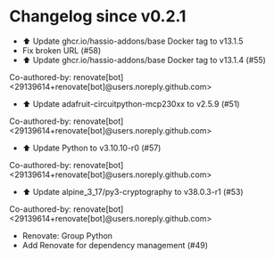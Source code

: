 # Changelog since v0.2.1
- ⬆️ Update ghcr.io/hassio-addons/base Docker tag to v13.1.5 
- Fix broken URL (#58) 
- ⬆️ Update ghcr.io/hassio-addons/base Docker tag to v13.1.4 (#55)

Co-authored-by: renovate[bot] <29139614+renovate[bot]@users.noreply.github.com> 
- ⬆️ Update adafruit-circuitpython-mcp230xx to v2.5.9 (#51)

Co-authored-by: renovate[bot] <29139614+renovate[bot]@users.noreply.github.com> 
- ⬆️ Update Python to v3.10.10-r0 (#57)

Co-authored-by: renovate[bot] <29139614+renovate[bot]@users.noreply.github.com> 
- ⬆️ Update alpine_3_17/py3-cryptography to v38.0.3-r1 (#53)

Co-authored-by: renovate[bot] <29139614+renovate[bot]@users.noreply.github.com> 
- Renovate: Group Python 
- Add Renovate for dependency management (#49) 
